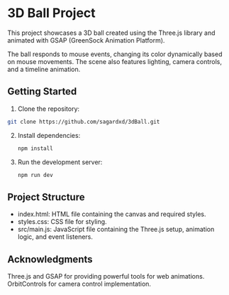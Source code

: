 # 3D Ball Project

This project showcases a 3D ball created using the Three.js library and animated with GSAP (GreenSock Animation Platform).

 The ball responds to mouse events, changing its color dynamically based on mouse movements. The scene also features lighting, camera controls, and a timeline animation.

 ## Getting Started

 1. Clone the repository:

   ```bash
   git clone https://github.com/sagardxd/3dBall.git
   ```

  
2. Install dependencies:

    ```bash
    npm install
    ```

3. Run the development server:

    ```bash
    npm run dev
    ``` 

## Project Structure

- index.html: HTML file containing the canvas and required styles.
- styles.css: CSS file for styling.
- src/main.js: JavaScript file containing the Three.js setup, animation logic, and event listeners.    

## Acknowledgments

Three.js and GSAP for providing powerful tools for web animations.
OrbitControls for camera control implementation.    
